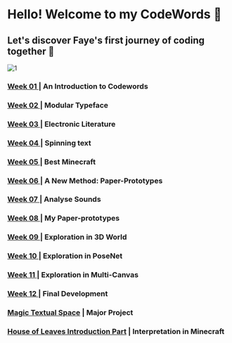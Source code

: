 # Hello! Welcome to my CodeWords :information_desk_person:
## Let's discover Faye's first journey of coding together :couple:

![1](https://user-images.githubusercontent.com/68985217/96690621-a5750600-13cf-11eb-885a-af6c7c275661.gif)

### [Week 01 ](https://github.com/Faye12/CodeWord/tree/master/Week_1)| An Introduction to Codewords
### [Week 02 ](https://github.com/Faye12/CodeWord/tree/master/Week_2)| Modular Typeface
### [Week 03 ](https://github.com/Faye12/CodeWord/tree/master/Week_3)| Electronic Literature
### [Week 04 ](https://github.com/Faye12/CodeWord/tree/master/Week_4)| Spinning text
### [Week 05 ](https://github.com/Faye12/CodeWord/tree/master/Week_5)| Best Minecraft
### [Week 06 ](https://github.com/Faye12/CodeWord/tree/master/Week_6)| A New Method: Paper-Prototypes
### [Week 07 ](https://github.com/Faye12/CodeWord/tree/master/Week_7)| Analyse Sounds 
### [Week 08 ](https://github.com/Faye12/CodeWord/tree/master/Week_8)| My Paper-prototypes
### [Week 09 ](https://github.com/Faye12/CodeWord/tree/master/Week_9)| Exploration in 3D World
### [Week 10 ](https://github.com/Faye12/CodeWord/tree/master/Week_10)| Exploration in PoseNet
### [Week 11 ](https://github.com/Faye12/CodeWord/tree/master/Week_11)| Exploration in Multi-Canvas
### [Week 12 ](https://github.com/Faye12/CodeWord/tree/master/Week_12)| Final Development

### [Magic Textual Space](https://faye12.github.io/CodeWord/majorProject/MajorProject_Final/) | Major Project
### [House of Leaves Introduction Part](https://youtu.be/uiOQQN-uh4c) | Interpretation in Minecraft
